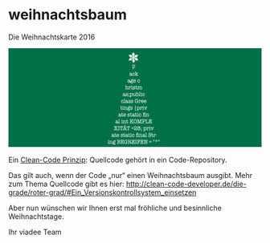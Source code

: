 # weihnachtsbaum
Die Weihnachtskarte 2016

![HeaderBild](https://github.com/viadee/weihnachtsbaum/blob/master/Weihnachts-Gif_2016.gif)

Ein [Clean-Code Prinzip](http://clean-code-developer.de/die-grade/roter-grad/#Ein_Versionskontrollsystem_einsetzen): Quellcode gehört in ein Code-Repository.

Das gilt auch, wenn der Code „nur“ einen Weihnachtsbaum ausgibt. Mehr zum Thema Quellcode gibt es hier: http://clean-code-developer.de/die-grade/roter-grad/#Ein_Versionskontrollsystem_einsetzen

Aber nun wünschen wir Ihnen erst mal fröhliche und besinnliche Weihnachtstage. 

Ihr viadee Team
